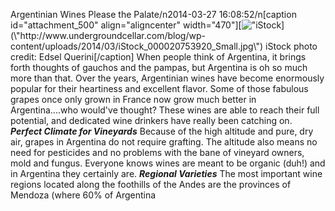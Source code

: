 Argentinian Wines Please the Palate/n2014-03-27 16:08:52/n[caption id=\"attachment_500\" align=\"aligncenter\" width=\"470\"][![\"iStock](\"http://www.undergroundcellar.com/blog/wp-content/uploads/2014/03/iStock_000020753920_Small.jpg\")](\"http://www.undergroundcellar.com/blog/wp-content/uploads/2014/03/iStock_000020753920_Small.jpg\") iStock photo credit: Edsel Querini[/caption] When people think of Argentina, it brings forth thoughts of gauchos and the pampas, but Argentina is oh so much more than that. Over the years, Argentinian wines have become enormously popular for their heartiness and excellent flavor. Some of those fabulous grapes once only grown in France now grow much better in Argentina....who would\'ve thought? These wines are able to reach their full potential, and dedicated wine drinkers have really been catching on. ***Perfect Climate for Vineyards*** Because of the high altitude and pure, dry air, grapes in Argentina do not require grafting. The altitude also means no need for pesticides and no problems with the bane of vineyard owners, mold and fungus. Everyone knows wines are meant to be organic (duh!) and in Argentina they certainly are. ***Regional Varieties*** The most important wine regions located along the foothills of the Andes are the provinces of Mendoza (where 60% of Argentina